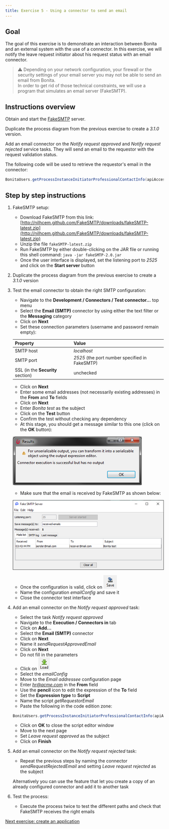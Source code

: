 ```yaml
---
title: Exercise 5 - Using a connector to send an email
---
```


## Goal

The goal of this exercise is to demonstrate an interaction between Bonita and an external system with the use of a connector. In this exercise, we will notify the leave request initiator about his request status with an email connector.

>  ⚠ Depending on your network configuration, your firewall or the security settings of your email server you may not be able to send an email from Bonita.  
> In order to get rid of those technical constraints, we will use a program that simulates an email server (FakeSMTP).

## Instructions overview

Obtain and start the [FakeSMTP](http://nilhcem.github.com/FakeSMTP/downloads/fakeSMTP-latest.zip) server.

Duplicate the process diagram from the previous exercise to create a *3.1.0* version.

Add an email connector on the *Notify request approved* and *Notify request rejected* service tasks. They will send an email to the requestor with the request validation status.

The following code will be used to retrieve the requestor's email in the connector:

```groovy
BonitaUsers.getProcessInstanceInitiatorProfessionalContactInfo(apiAccessor,processInstanceId).email
```

## Step by step instructions

1. FakeSMTP setup:
   - Download FakeSMTP from this link: [http://nilhcem.github.com/FakeSMTP/downloads/fakeSMTP-latest.zip](http://nilhcem.github.com/FakeSMTP/downloads/fakeSMTP-latest.zip)
   - Unzip the file `fakeSMTP-latest.zip`
   - Run FakeSMTP by either double-clicking on the JAR file or running this shell command: `java -jar fakeSMTP-2.0.jar`
   - Once the user interface is displayed, set the listening port to *2525* and click on the **Start server** button

1. Duplicate the process diagram from the previous exercise to create a *3.1.0* version

1. Test the email connector to obtain the right SMTP configuration:
   - Navigate to the **Development / Connectors / Test connector...** top menu
   - Select the **Email (SMTP)** connector by using either the text filter or the **Messaging** category
   - Click on **Next**
   - Set these connection parameters (username and password remain empty):

   Property | Value
   -------- | -----
   SMTP host | *localhost*
   SMTP port | *2525* (the port number specified in FakeSMTP)
   SSL (in the **Security** section) | unchecked
   
   - Click on **Next**
   - Enter some email addresses (not necessarily existing addresses) in the **From** and **To** fields
   - Click on **Next**
   - Enter *Bonita test* as the subject
   - Click on the **Test** button
   - Confirm the test without checking any dependency
   - At this stage, you should get a message similar to this one (click on the **OK** button):
   
   ![Warning message about output serialization](images/ex05/ex5_00.png)
   
   - Make sure that the email is received by FakeSMTP as shown below:
   
   ![Fake SMTP with one received message](images/ex05/ex5_01.png)
   
   - Once the configuration is valid, click on ![Save button](images/ex05/ex5_02.png)
   - Name the configuration *emailConfig* and save it
   - Close the connector test interface

1. Add an email connector on the *Notify request approved* task:
   - Select the task *Notify request approved*
   - Navigate to the **Execution / Connectors in** tab
   - Click on **Add...**
   - Select the **Email (SMTP)** connector
   - Click on **Next**
   - Name it *sendRequestApprovedEmail*
   - Click on **Next**
   - Do not fill in the parameters
   - Click on ![Load connector settings button](images/ex05/ex5_03.png)
   - Select the *emailConfig*
   - Move to the *Email addressee* configuration page
   - Enter *hr@acme.com* in the **From** field
   - Use the **pencil** icon to edit the expression of the **To** field
   - Set the **Expression type** to **Script**
   - Name the script *getRequestorEmail*
   - Paste the following in the code edition zone:
    
   ```groovy
   BonitaUsers.getProcessInstanceInitiatorProfessionalContactInfo(apiAccessor,processInstanceId).email
   ```
   
   - Click on **OK** to close the script editor window
   - Move to the next page
   - Set *Leave request approved* as the subject
   - Click on **Finish**
1. Add an email connector on the *Notify request rejected* task:
   - Repeat the previous steps by naming the connector *sendRequestRejectedEmail* and setting *Leave request rejected* as the subject

   Alternatively you can use the feature that let you create a copy of an already configured connector and add it to another task

1. Test the process:
   - Execute the process twice to test the different paths and check that FakeSMTP receives the right emails

[Next exercise: create an application](06-applications)
